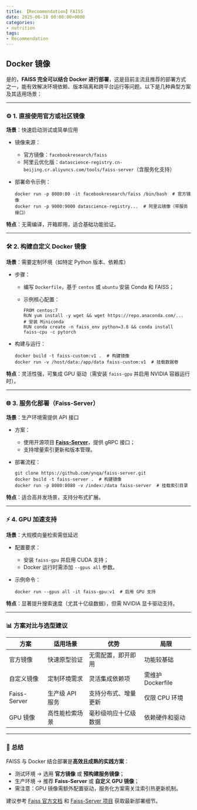 ```yaml
---
title: 【Recommendation】FAISS
date: 2025-06-18 00:00:00+0000
categories: 
- nutrition
tags:
- Recommendation
---
```


## Docker 镜像

是的，**FAISS 完全可以结合 Docker 进行部署**，这是目前主流且推荐的部署方式之一，能有效解决环境依赖、版本隔离和跨平台运行等问题。以下是几种典型方案及其适用场景：

------

### ⚙️ 1. **直接使用官方或社区镜像**

**场景**：快速启动测试或简单应用

- 镜像来源：

  - 官方镜像：`facebookresearch/faiss`
  - 阿里云优化版：`datascience-registry.cn-beijing.cr.aliyuncs.com/tools/faiss-server`（含服务化支持）

- 部署命令示例：

  ```
  docker run -p 8080:80 -it facebookresearch/faiss /bin/bash  # 官方镜像
  docker run -p 9000:9000 datascience-registry...  # 阿里云镜像（带服务接口）
  ```

**特点**：无需编译，开箱即用，适合基础功能验证。

------

### 🛠️ 2. **构建自定义 Docker 镜像**

**场景**：需要定制环境（如特定 Python 版本、依赖库）

- 步骤：

  - 编写 `Dockerfile`，基于 `centos` 或 `ubuntu` 安装 Conda 和 FAISS；

  - 示例核心配置：

    ```
    FROM centos:7
    RUN yum install -y wget && wget https://repo.anaconda.com/...  # 安装 Miniconda
    RUN conda create -n faiss_env python=3.8 && conda install faiss-cpu -c pytorch
    ```

- 构建与运行：

  ```
  docker build -t faiss-custom:v1 .  # 构建镜像
  docker run -v /host/data:/app/data faiss-custom:v1  # 挂载数据卷
  ```

**特点**：灵活性强，可集成 GPU 驱动（需安装 `faiss-gpu` 并启用 NVIDIA 容器运行时）。

------

### 🌐 3. **服务化部署（Faiss-Server）**

**场景**：生产环境需提供 API 接口

- 方案：

  - 使用开源项目 **[Faiss-Server](https://github.com/ynqa/faiss-server)**，提供 gRPC 接口；
  - 支持增量索引更新和版本管理。

- 部署流程：

  ```
  git clone https://github.com/ynqa/faiss-server.git
  docker build -t faiss-server .  # 构建镜像
  docker run -p 8080:8080 -v /index:/data faiss-server  # 挂载索引目录
  ```

**特点**：适合高并发场景，支持分布式扩展。

------

### ⚡ 4. **GPU 加速支持**

**场景**：大规模向量检索需低延迟

- 配置要求：

  - 安装 `faiss-gpu` 并启用 CUDA 支持；
  - Docker 运行时需添加 `--gpus all` 参数。

- 示例命令：

  ```
  docker run --gpus all -it faiss-gpu:v1  # 启用 GPU 支持
  ```

**特点**：显著提升搜索速度（尤其十亿级数据），但需 NVIDIA 显卡驱动支持。

------

### 📊 **方案对比与选型建议**

| **方案**     | **适用场景**    | **优势**             | **局限**          |
| ------------ | --------------- | -------------------- | ----------------- |
| 官方镜像     | 快速原型验证    | 无需配置，即开即用   | 功能较基础        |
| 自定义镜像   | 定制环境需求    | 灵活集成依赖项       | 需维护 Dockerfile |
| Faiss-Server | 生产级 API 服务 | 支持分布式、增量更新 | 仅限 CPU 环境     |
| GPU 镜像     | 高性能检索场景  | 毫秒级响应十亿级数据 | 依赖硬件和驱动    |

------

### 💎 **总结**

FAISS 与 Docker 结合部署是**高效且成熟的实践方案**：

- 测试环境 → 选用 **官方镜像** 或 **预构建服务镜像**；
- 生产环境 → 推荐 **Faiss-Server** 或 **自定义 GPU 镜像**；
- 需注意：GPU 镜像需额外配置驱动，服务化方案需关注索引热更新机制。

建议参考 [Faiss 官方文档](https://github.com/facebookresearch/faiss/wiki) 和 [Faiss-Server 项目](https://github.com/ynqa/faiss-server) 获取最新部署细节。
